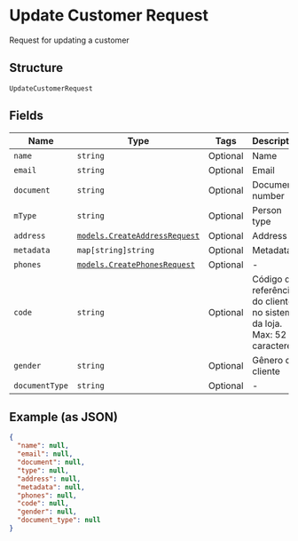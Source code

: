 
# Update Customer Request

Request for updating a customer

## Structure

`UpdateCustomerRequest`

## Fields

| Name | Type | Tags | Description |
|  --- | --- | --- | --- |
| `name` | `string` | Optional | Name |
| `email` | `string` | Optional | Email |
| `document` | `string` | Optional | Document number |
| `mType` | `string` | Optional | Person type |
| `address` | [`models.CreateAddressRequest`](../../doc/models/create-address-request.md) | Optional | Address |
| `metadata` | `map[string]string` | Optional | Metadata |
| `phones` | [`models.CreatePhonesRequest`](../../doc/models/create-phones-request.md) | Optional | - |
| `code` | `string` | Optional | Código de referência do cliente no sistema da loja. Max: 52 caracteres |
| `gender` | `string` | Optional | Gênero do cliente |
| `documentType` | `string` | Optional | - |

## Example (as JSON)

```json
{
  "name": null,
  "email": null,
  "document": null,
  "type": null,
  "address": null,
  "metadata": null,
  "phones": null,
  "code": null,
  "gender": null,
  "document_type": null
}
```

